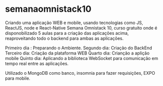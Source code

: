 # semanaomnistack10
 
 Criando uma aplicação WEB e mobile, usando tecnologias como JS, ReactJS, node e React-Native
 Semana Omnistack 10, curso gratuito onde é disponobilizado 5 aulas para a criação das aplicações acima, reaproveitando todo o backend para ambas as aplicações.
 
 Primeiro dia : Preparando o Ambiente.
 Segundo dia: Criação do BackEnd
 Terceiro dia: Criação da plataforma WEB
 Quarto dia: Crianção a aplição mobile
 Quinto dia: Aplicando a biblioteca WebSocket para comunicação em tempo real entre as aplicações.
 
 Utilizado o MongoDB como banco, insomnia para fazer requisições, EXPO para mobile.
